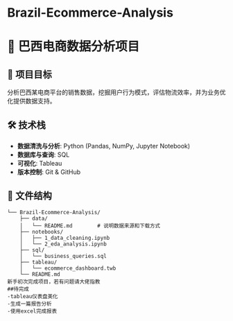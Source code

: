 # Brazil-Ecommerce-Analysis
# 🛒 巴西电商数据分析项目

## 📌 项目目标
分析巴西某电商平台的销售数据，挖掘用户行为模式，评估物流效率，并为业务优化提供数据支持。

## 🛠️ 技术栈
- **数据清洗与分析**: Python (Pandas, NumPy, Jupyter Notebook)
- **数据库与查询**: SQL
- **可视化**: Tableau
- **版本控制**: Git & GitHub

## 📂 文件结构
```plaintext
└── Brazil-Ecommerce-Analysis/
    ├── data/
    │   └── README.md        # 说明数据来源和下载方式
    ├── notebooks/
    │   ├── 1_data_cleaning.ipynb
    │   └── 2_eda_analysis.ipynb
    ├── sql/
    │   └── business_queries.sql
    ├── tableau/
    │   └── ecommerce_dashboard.twb
    └── README.md
新手初次完成项目，若有问题请大佬指教
##待完成
-tableau仪表盘美化
-生成一篇报告分析
-使用excel完成报表
